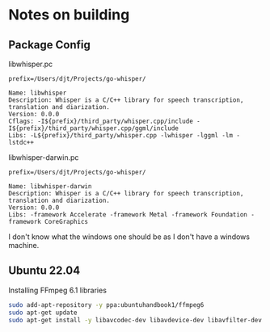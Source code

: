 # Notes on building

## Package Config

libwhisper.pc

```pkg-config
prefix=/Users/djt/Projects/go-whisper/

Name: libwhisper
Description: Whisper is a C/C++ library for speech transcription, translation and diarization.
Version: 0.0.0
Cflags: -I${prefix}/third_party/whisper.cpp/include -I${prefix}/third_party/whisper.cpp/ggml/include
Libs: -L${prefix}/third_party/whisper.cpp -lwhisper -lggml -lm -lstdc++
```

libwhisper-darwin.pc

```pkg-config
prefix=/Users/djt/Projects/go-whisper/

Name: libwhisper-darwin
Description: Whisper is a C/C++ library for speech transcription, translation and diarization.
Version: 0.0.0
Libs: -framework Accelerate -framework Metal -framework Foundation -framework CoreGraphics
```

I don't know what the windows one should be as I don't have a windows machine.

## Ubuntu 22.04

Installing FFmpeg 6.1 libraries

```bash
sudo add-apt-repository -y ppa:ubuntuhandbook1/ffmpeg6
sudo apt-get update
sudo apt-get install -y libavcodec-dev libavdevice-dev libavfilter-dev libavutil-dev libswscale-dev libswresample-dev
```
